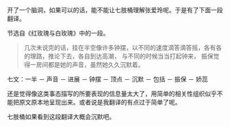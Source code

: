 开了一个脑洞，如果可以的话，能不能让七肢桶理解张爱玲呢。于是有了下面一段翻译。

节选自《红玫瑰与白玫瑰》中的一段。

> 几次未说完的话，挂在半空像许多钟摆，以不同的速度滴答滴答摇，各有各的理路，推论下去，各自到达高潮，
与不同的时候当当打起钟来， 振保觉得一房间都是她的声音，虽然她久久沉默着。

七文：一半 － 声音 － 进展 － 钟摆 － 顶点 － 沉默 － 包括 － 振保 － 娇蕊

还是觉得像这类事态描写的所要表现的信息量太大了，用简单的相关性组织似乎不能把原文原本地呈现出来。或者说是我翻译的有点过于简单了呢。

七肢桶如果看到这段翻译大概会沉默吧。
